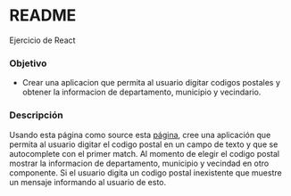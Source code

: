 # README #

Ejercicio de React


### Objetivo ###

* Crear una aplicacion que permita al usuario digitar codigos postales y obtener la informacion de departamento, municipio y vecindario.

### Descripción ###

Usando esta página como source esta [página](https://en.wikipedia.org/wiki/Postal_codes_in_Nicaragua), cree una aplicación que permita al usuario digitar el codigo postal en un campo de texto y que se autocomplete con el primer match. Al momento de elegir el codigo postal mostrar la informacion de departamento, municipio y vecindad en otro componente.
Si el usuario digita un codigo postal inexistente que muestre un mensaje informando al usuario de esto.
